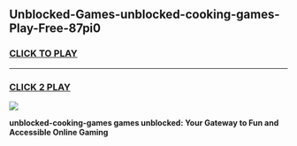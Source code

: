 
## Unblocked-Games-unblocked-cooking-games-Play-Free-87pi0
<h3>
<a href="https://premium76.site?title=unblocked-cooking-games&ref=21A">CLICK TO PLAY</a></h3>
<hr>

<h3>
<a href="https://premium76.site?title=unblocked-cooking-games&ref=21A">CLICK 2 PLAY</a>
  
</h3>

<a href="https://premium76.site?title=unblocked-cooking-games&ref=21A"><img src="https://clearcache.store/games.png"></a>


**unblocked-cooking-games games unblocked: Your Gateway to Fun and Accessible Online Gaming**
